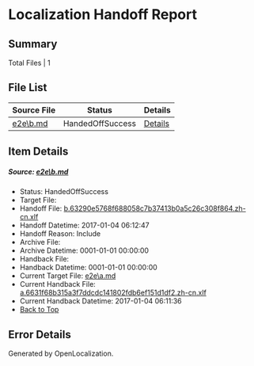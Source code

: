 # <a name='report-top'></a> Localization Handoff Report

## Summary
 Total Files | 1

## File List
 Source File | Status | Details 
 ----------- | ------ | ------- 
 [e2e\b.md](https://github.com/OpenLocalizationTestOrg/ol-test0/blob/9055d5586eabe892896981089e7b40a49f711c51/e2e/b.md) | HandedOffSuccess | [Details](#04650d0f1b82c46e121259b95fd5d5b621759bf42)

## Item Details
##### <a name='04650d0f1b82c46e121259b95fd5d5b621759bf42'></a> Source: [e2e\b.md](https://github.com/OpenLocalizationTestOrg/ol-test0/blob/9055d5586eabe892896981089e7b40a49f711c51/e2e/b.md)
* Status: HandedOffSuccess
* Target File: 
* Handoff File: [b.63290e5768f688058c7b37413b0a5c26c308f864.zh-cn.xlf](https://github.com/OpenLocalizationTestOrg/ol-test0-handoff/blob/e46340341a7aa65c73ef3f0077339412bb2034f2/ol-handoff/OpenLocalizationTestOrg/ol-test0-zhcn/shujia/ht/b.63290e5768f688058c7b37413b0a5c26c308f864.zh-cn.xlf)
* Handoff Datetime: 2017-01-04 06:12:47
* Handoff Reason: Include
* Archive File: 
* Archive Datetime: 0001-01-01 00:00:00
* Handback File: 
* Handback Datetime: 0001-01-01 00:00:00
* Current Target File: [e2e\a.md](https://github.com/OpenLocalizationTestOrg/ol-test0-zhcn/blob/732eebd4d997bc0528e75c4b46e51d11a20c26a4/e2e/a.md)
* Current Handback File: [a.6631f68b315a3f7ddcdc141802fdb6ef151d1df2.zh-cn.xlf](https://github.com/OpenLocalizationTestOrg/ol-test0-handback/blob/be02bbaf730ac912726a39fb905f36916723e668/ol-handback/OpenLocalizationTestOrg/ol-test0-zhcn/shujia/ht/a.6631f68b315a3f7ddcdc141802fdb6ef151d1df2.zh-cn.xlf)
* Current Handback Datetime: 2017-01-04 06:11:36
* [Back to Top](#report-top)


## Error Details

Generated by OpenLocalization.
